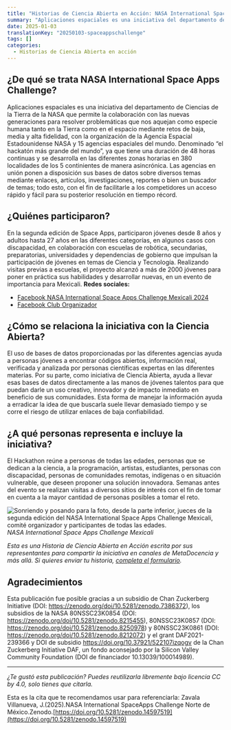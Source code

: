 ```yaml
---
title: "Historias de Ciencia Abierta en Acción: NASA International Space Apps Challenge Norte de México"
summary: "Aplicaciones espaciales es una iniciativa del departamento de Ciencias de la Tierra de la NASA que permite la colaboración con las nuevas generaciones para resolver problemáticas que nos aquejan como especie humana tanto en la Tierra como en el espacio"
date: 2025-01-03
translationKey: "20250103-spaceappschallenge"
tags: []
categories:
  - Historias de Ciencia Abierta en acción
---
```


## ¿De qué se trata NASA International Space Apps Challenge?
Aplicaciones espaciales es una iniciativa del departamento de Ciencias de la Tierra de la NASA que permite la colaboración con las nuevas generaciones para resolver problemáticas que nos aquejan como especie humana tanto en la Tierra como en el espacio mediante retos de baja, media y alta fidelidad, con la organización de la Agencia Espacial Estadounidense NASA y 15 agencias espaciales del mundo. Denominado “el hackatón más grande del mundo”, ya que tiene una duración de 48 horas continuas y se desarrolla en las diferentes zonas horarias en 380 localidades de los 5 continientes de manera asincrónica. Las agencias en unión ponen a disposición sus bases de datos sobre diversos temas mediante enlaces, artículos, investigaciones, reportes o bien un buscador de temas; todo esto, con el fin de facilitarle a los competidores un acceso rápido y fácil para su posterior resolución en tiempo récord.  

## ¿Quiénes participaron?
En la segunda edición de Space Apps, participaron jóvenes desde 8 años y adultos hasta 27 años en las diferentes categorías, en algunos casos con discapacidad, en colaboración con escuelas de robótica, secundarias, preparatorias, universidades y dependencias de gobierno que impulsan la participación de jóvenes en temas de Ciencia y Tecnología. 
Realizando visitas previas a escuelas, el proyecto alcanzó a más de 2000 jóvenes para poner en práctica sus habilidades y desarrollar nuevas, en un evento de importancia para Mexicali. 
**Redes sociales:**
- [Facebook NASA International Space Apps Challenge Mexicali 2024](https://www.facebook.com/profile.php?id=100095514068436)
- [Facebook Club Organizador](https://www.facebook.com/CIUDSE/)

## ¿Cómo se relaciona la iniciativa con la Ciencia Abierta?
El uso de bases de datos proporcionadas por las diferentes agencias ayuda a personas jóvenes a encontrar códigos abiertos, información real, verificada y analizada por personas científicas expertas en las diferentes materias. Por su parte, como iniciativa de Ciencia Abierta, ayuda a llevar esas bases de datos directamente a las manos de jóvenes talentos para que puedan darle un uso creativo, innovador y de impacto inmediato en beneficio de sus comunidades. Esta forma de manejar la información ayuda a erradicar la idea de que buscarla suele llevar demasiado tiempo y se corre el riesgo de utilizar enlaces de baja confiabilidad.

## ¿A qué personas representa e incluye la iniciativa?
El Hackathon reúne a personas de todas las edades, personas que se dedican a la ciencia, a la programación, artistas, estudiantes, personas con discapacidad, personas de comunidades remotas, indígenas o en situación vulnerable, que deseen proponer una solución innovadora. 
Semanas antes del evento se realizan visitas a diversos sitios de interés con el fin de tomar en cuenta a la mayor cantidad de personas posibles a tomar el reto. 

![Sonriendo y posando para la foto, desde la parte inferior, jueces de la segunda edición del NASA International Space Apps Challenge Mexicali, comité organizador y participantes de todas las edades.](https://www.metadocencia.org/img/nasa-challenge.png) 
*NASA International Space Apps Challenge Mexicali*

*Esta es una Historia de Ciencia Abierta en Acción escrita por sus representantes para  compartir la iniciativa en canales de MetaDocencia y más allá. Si quieres enviar tu historia, [completa el formulario](https://docs.google.com/forms/d/e/1FAIpQLSfC9eZfIn_rOf4Ist21AHOySWsZ-v4lCn1oN-xW3mJL6kWIeg/viewform).*

## Agradecimientos
Esta publicación fue posible gracias a un subsidio de Chan Zuckerberg Initiative (DOI: https://zenodo.org/doi/10.5281/zenodo.7386372), los subsidios de la NASA 80NSSC23K0854 (DOI: https://zenodo.org/doi/10.5281/zenodo.8215455), 80NSSC23K0857 (DOI: https://zenodo.org/doi/10.5281/zenodo.8250978) y 80NSSC23K0861 (DOI: https://zenodo.org/doi/10.5281/zenodo.8212072) y el grant DAF2021-239366 y DOI de subsidio https://doi.org/10.37921/522107izqogv de la Chan Zuckerberg Initiative DAF, un fondo aconsejado por la Silicon Valley Community Foundation (DOI de financiador 10.13039/100014989).

---

*¿Te gustó esta publicación? Puedes reutilizarla libremente bajo licencia CC by 4.0, solo tienes que citarla.* 

Esta es la cita que te recomendamos usar para referenciarla: Zavala Villanueva, J.(2025).NASA International SpaceApps Challenge Norte de México.Zenodo.[https://doi.org/10.5281/zenodo.14597519](https://doi.org/10.5281/zenodo.14597519)
